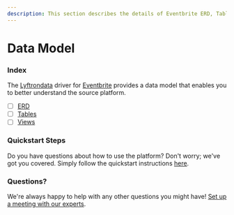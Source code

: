 ```yaml
---
description: This section describes the details of Eventbrite ERD, Tables, and Views.
---
```


# Data Model

### Index

The  [Lyftrondata](https://www.lyftrondata.com/) driver for [Eventbrite](https://www.lyftrondata.com/integration/sales-analytics/eventbrite/) provides a data model that enables you to better understand the source platform.

* [ ] [ERD](erd.md)
* [ ] [Tables](tables.md)
* [ ] [Views](views.md)

### Quickstart Steps

Do you have questions about how to use the platform? Don't worry; we've got you covered. Simply follow the quickstart instructions [here](../README.md).


### Questions? <a href="#questions" id="questions"></a>

We're always happy to help with any other questions you might have! [Set up a meeting with our experts](https://www.lyftrondata.com/book-a-meeting/).

